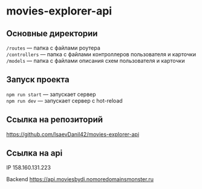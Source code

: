 # movies-explorer-api

## Основные директории

`/routes` — папка с файлами роутера  
`/controllers` — папка с файлами контроллеров пользователя и карточки   
`/models` — папка с файлами описания схем пользователя и карточки

## Запуск проекта

`npm run start` — запускает сервер   
`npm run dev` — запускает сервер с hot-reload

## Ссылка на репозиторий 

https://github.com/IsaevDanil42/movies-explorer-api

## Ссылка на api

IP 158.160.131.223

Backend https://api.moviesbydi.nomoredomainsmonster.ru
